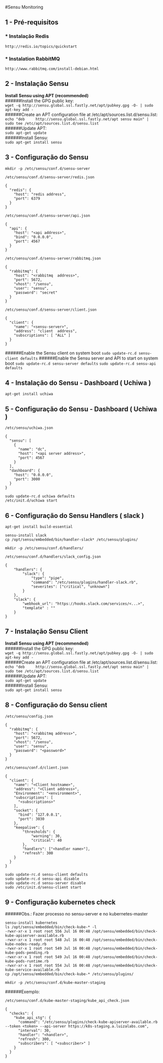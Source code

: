 #Sensu Monitoring

## 1 - Pré-requisitos

### * Instalação Redis
`http://redis.io/topics/quickstart`

### * Instalation RabbitMQ
`http://www.rabbitmq.com/install-debian.html`

## 2 - Instalação Sensu

**Install Sensu using APT (recommended)** <br />
######Install the GPG public key: <br />
`wget -q http://sensu.global.ssl.fastly.net/apt/pubkey.gpg -O- | sudo apt-key add -`  <br />
######Create an APT configuration file at /etc/apt/sources.list.d/sensu.list:  <br />
`echo "deb     http://sensu.global.ssl.fastly.net/apt sensu main" | sudo tee /etc/apt/sources.list.d/sensu.list` <br />
######Update APT: <br />
`sudo apt-get update` <br />
######Install Sensu: <br />
`sudo apt-get install sensu` <br />

## 3 - Configuração do Sensu

`mkdir -p /etc/sensu/conf.d/sensu-server`

`/etc/sensu/conf.d/sensu-server/redis.json`

```
{
  "redis": {
    "host": "redis address",
    "port": 6379
  }
}
```
`/etc/sensu/conf.d/sensu-server/api.json`
```
{
  "api": {
    "host": "<api address>",
    "bind": "0.0.0.0",
    "port": 4567
  }
}
```


`/etc/sensu/conf.d/sensu-server/rabbitmq.json`
```
{
  "rabbitmq": {
    "host": "<rabbitmq  address>",
    "port": 5672,
    "vhost": "/sensu",
    "user": "sensu",
    "password": "secret"
  }
}
```

`/etc/sensu/conf.d/sensu-server/client.json`
```
{
  "client": {
    "name": "<sensu-server>",
    "address": "client  address",
    "subscriptions": [ "ALL" ]
  }
}
```
######Enable the Sensu client on system boot
`sudo update-rc.d sensu-client defaults`
######Enable the Sensu server and API to start on system boot
`sudo update-rc.d sensu-server defaults`
`sudo update-rc.d sensu-api defaults`



## 4 - Instalação do Sensu - Dashboard ( Uchiwa )

```
apt-get install uchiwa
```
## 5 - Configuração do Sensu - Dashboard ( Uchiwa )

`/etc/sensu/uchiwa.json`

```
{
  "sensu": [
    {
      "name": "dc",
      "host": "<api server address>",
      "port": 4567
    }
  ],
  "dashboard": {
    "host": "0.0.0.0",
    "port": 3000
  }
}
```

```
sudo update-rc.d uchiwa defaults
/etc/init.d/uchiwa start
```

## 6 - Configuração do Sensu Handlers ( slack )

```
apt-get install build-essential

sensu-install slack
cp /opt/sensu/embedded/bin/handler-slack* /etc/sensu/plugins/
```

`mkdir -p /etc/sensu/conf.d/handlers/`

`/etc/sensu/conf.d/handlers/slack_config.json`

```
{
    "handlers": {
        "slack": {
            "type": "pipe",
            "command": "/etc/sensu/plugins/handler-slack.rb",
            "severites": ["critical", "unknown"]
        }
    },
    "slack": {
        "webhook_url": "https://hooks.slack.com/services/<...>",
        "template" : ""
    }
}
```


## 7 - Instalação Sensu Client

**Install Sensu using APT (recommended)** <br />
######Install the GPG public key: <br />
`wget -q http://sensu.global.ssl.fastly.net/apt/pubkey.gpg -O- | sudo apt-key add -`  <br />
######Create an APT configuration file at /etc/apt/sources.list.d/sensu.list:  <br />
`echo "deb     http://sensu.global.ssl.fastly.net/apt sensu main" | sudo tee /etc/apt/sources.list.d/sensu.list` <br />
######Update APT: <br />
`sudo apt-get update` <br />
######Install Sensu: <br />
`sudo apt-get install sensu` <br />

## 8 - Configuração do Sensu client

`/etc/sensu/config.json`

```
{
  "rabbitmq": {
    "host": "<rabbitmq address>",
    "port": 5672,
    "vhost": "/sensu",
    "user": "sensu",
    "password": "<password>"
  }
}
```

`/etc/sensu/conf.d/client.json`

```
{
  "client": {
    "name": "<Client hostname>",
    "address": "<Client address>",
    "Environment": "<environment>",
    "subscriptions": [
      "<subscriptions>"
    ],
    "socket": {
      "bind": "127.0.0.1",
      "port": 3030
    },
    "keepalive": {
        "thresholds": {
            "warning": 30,
            "critical": 40
        },
        "handlers": ["<handler name>"],
        "refresh": 300
    }
  }
}
```

```
sudo update-rc.d sensu-client defaults
sudo update-rc.d sensu-api disable
sudo update-rc.d sensu-server disable
sudo /etc/init.d/sensu-client start

```

## 9 - Configuração kubernetes check  

######Obs.: Fazer processo no sensu-server e no kubernetes-master

```
sensu-install kubernetes
ls /opt/sensu/embedded/bin/check-kube-* -l
-rwxr-xr-x 1 root root 556 Jul 16 00:48 /opt/sensu/embedded/bin/check-kube-apiserver-available.rb
-rwxr-xr-x 1 root root 548 Jul 16 00:48 /opt/sensu/embedded/bin/check-kube-nodes-ready.rb
-rwxr-xr-x 1 root root 549 Jul 16 00:48 /opt/sensu/embedded/bin/check-kube-pods-pending.rb
-rwxr-xr-x 1 root root 549 Jul 16 00:48 /opt/sensu/embedded/bin/check-kube-pods-runtime.rb
-rwxr-xr-x 1 root root 554 Jul 16 00:48 /opt/sensu/embedded/bin/check-kube-service-available.rb
cp /opt/sensu/embedded/bin/check-kube-* /etc/sensu/plugins/
```

`mkdir -p /etc/sensu/conf.d/kube-master-staging`

######Exemplo:

`/etc/sensu/conf.d/kube-master-staging/kube_api_check.json`

```
{
  "checks": {
    "kube_api_stg": {
      "command": "/etc/sensu/plugins/check-kube-apiserver-available.rb --token <token> --api-server https://k8s-staging.a.luizalabs.com",
      "interval": 30,
      "handler": "<handler>",
      "refresh": 300,
      "subscribers": [ "<subscriber>" ]
    }
  }
}
```
